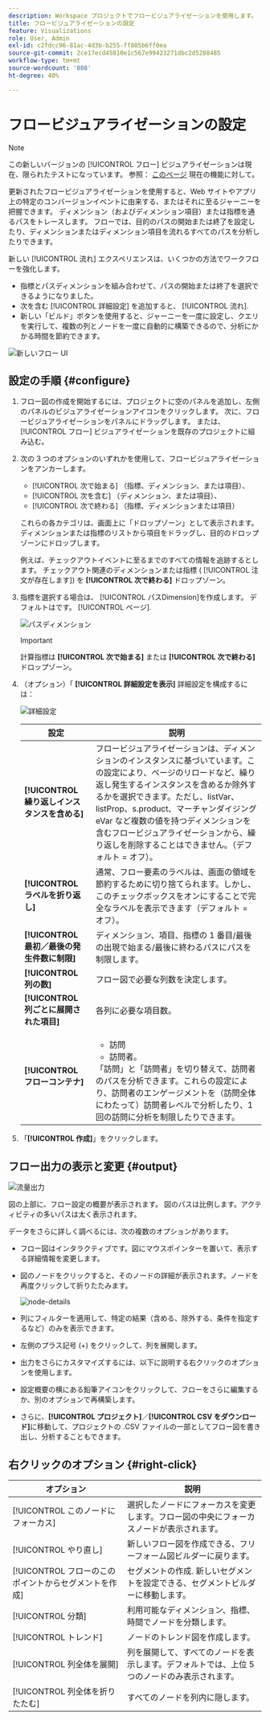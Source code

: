 ```yaml
---
description: Workspace プロジェクトでフロービジュアライゼーションを使用します。
title: フロービジュアライゼーションの設定
feature: Visualizations
role: User, Admin
exl-id: c2fdcc96-81ac-4d3b-b255-ff805b6ff0ea
source-git-commit: 2ce17ecd45810e1c567e99423271dbc2d5288485
workflow-type: tm+mt
source-wordcount: '808'
ht-degree: 40%

---
```


# フロービジュアライゼーションの設定

>[!NOTE]
>
>この新しいバージョンの [!UICONTROL フロー] ビジュアライゼーションは現在、限られたテストになっています。 参照： [このページ](/help/analyze/analysis-workspace/visualizations/c-flow/creating-flow-report.md) 現在の機能に対して。

更新されたフロービジュアライゼーションを使用すると、Web サイトやアプリ上の特定のコンバージョンイベントに由来する、またはそれに至るジャーニーを把握できます。 ディメンション（およびディメンション項目）または指標を通るパスをトレースします。 フローでは、目的のパスの開始または終了を設定したり、ディメンションまたはディメンション項目を流れるすべてのパスを分析したりできます。

新しい [!UICONTROL 流れ] エクスペリエンスは、いくつかの方法でワークフローを強化します。

* 指標とパスディメンションを組み合わせて、パスの開始または終了を選択できるようになりました。
* 次を含む [!UICONTROL 詳細設定] を追加すると、 [!UICONTROL 流れ].
* 新しい「ビルド」ボタンを使用すると、ジャーニーを一度に設定し、クエリを実行して、複数の列とノードを一度に自動的に構築できるので、分析にかかる時間を節約できま&#x200B;す。

![新しいフロー UI](assets/new-flow.png)

## 設定の手順 {#configure}

1. フロー図の作成を開始するには、プロジェクトに空のパネルを追加し、左側のパネルのビジュアライゼーションアイコンをクリックします。 次に、フロービジュアライゼーションをパネルにドラッグします。 または、 [!UICONTROL フロー] ビジュアライゼーションを既存のプロジェクトに組み込む。

1. 次の 3 つのオプションのいずれかを使用して、フロービジュアライゼーションをアンカーします。

   * [!UICONTROL 次で始まる] （指標、ディメンション、または項目）、
   * [!UICONTROL 次を含む] （ディメンション、または項目）、
   * [!UICONTROL 次で終わる] （指標、ディメンションまたは項目）

   これらの各カテゴリは、画面上に「ドロップゾーン」として表示されます。ディメンションまたは指標のリストから項目をドラッグし、目的のドロップゾーンにドロップします。

   例えば、チェックアウトイベントに至るまでのすべての情報を追跡するとします。 チェックアウト関連のディメンションまたは指標 ( [!UICONTROL 注文が存在します]) を **[!UICONTROL 次で終わる]** ドロップゾーン。

1. 指標を選択する場合は、 [!UICONTROL パスDimension]を作成します。 デフォルトはです。 [!UICONTROL ページ].

   ![パスディメンション](assets/pathing-dim.png)

   >[!IMPORTANT]
   >
   >計算指標は  **[!UICONTROL 次で始まる]** または **[!UICONTROL 次で終わる]** ドロップゾーン。

1. （オプション）「 **[!UICONTROL 詳細設定を表示]** 詳細設定を構成するには：

   ![詳細設定](assets/adv-settings.png)

   | 設定 | 説明 |
   | --- | --- |
   | **[!UICONTROL 繰り返しインスタンスを含める]** | フロービジュアライゼーションは、ディメンションのインスタンスに基づいています。この設定により、ページのリロードなど、繰り返し発生するインスタンスを含めるか除外するかを選択できます。ただし、listVar、listProp、s.product、マーチャンダイジング eVar など複数の値を持つディメンションを含むフロービジュアライゼーションから、繰り返しを削除することはできません。（デフォルト = オフ）。 |
   | **[!UICONTROL ラベルを折り返し]** | 通常、フロー要素のラベルは、画面の領域を節約するために切り捨てられます。しかし、このチェックボックスをオンにすることで完全なラベルを表示できます（デフォルト = オフ）。 |
   | **[!UICONTROL 最初／最後の発生件数に制限]** | ディメンション、項目、指標の 1 番目/最後の出現で始まる/最後に終わるパスにパスを制限します。 |
   | **[!UICONTROL 列の数]** | フロー図で必要な列数を決定します。 |
   | **[!UICONTROL 列ごとに展開された項目]** | 各列に必要な項目数。 |
   | **[!UICONTROL フローコンテナ]** | <ul><li>訪問</li><li>訪問者。</li></ul> 「訪問」と「訪問者」を切り替えて、訪問者のパスを分析できます。これらの設定により、訪問者のエンゲージメントを（訪問全体にわたって）訪問者レベルで分析したり、1 回の訪問に分析を制限したりできます。 |

1. 「**[!UICONTROL 作成]**」をクリックします。

## フロー出力の表示と変更 {#output}

![流量出力](assets/flow-output.png)

図の上部に、フロー設定の概要が表示されます。 図のパスは比例します。アクティビティの多いパスは太く表示されます。

データをさらに詳しく調べるには、次の複数のオプションがあります。

* フロー図はインタラクティブです。図にマウスポインターを置いて、表示する詳細情報を変更します。

* 図のノードをクリックすると、そのノードの詳細が表示されます。ノードを再度クリックして折りたたみます。

   ![node-details](assets/node-details.png)

* 列にフィルターを適用して、特定の結果（含める、除外する、条件を指定するなど）のみを表示できます。

* 左側のプラス記号 (+) をクリックして、列を展開します。

* 出力をさらにカスタマイズするには、以下に説明する右クリックのオプションを使用します。

* 設定概要の横にある鉛筆アイコンをクリックして、フローをさらに編集するか、別のオプションで再構築します。

* さらに、**[!UICONTROL プロジェクト]**／**[!UICONTROL CSV をダウンロード]**&#x200B;に移動して、プロジェクトの .CSV ファイルの一部としてフロー図を書き出し、分析することもできます。


## 右クリックのオプション {#right-click}

| オプション | 説明 |
|--- |--- |
| [!UICONTROL このノードにフォーカス] | 選択したノードにフォーカスを変更します。フロー図の中央にフォーカスノードが表示されます。 |
| [!UICONTROL やり直し] | 新しいフロー図を作成できる、フリーフォーム図ビルダーに戻ります。 |
| [!UICONTROL フローのこのポイントからセグメントを作成] | セグメントの作成. 新しいセグメントを設定できる、セグメントビルダーに移動します。 |
| [!UICONTROL 分類] | 利用可能なディメンション、指標、時間でノードを分類します。 |
| [!UICONTROL トレンド] | ノードのトレンド図を作成します。 |
| [!UICONTROL 列全体を展開] | 列を展開して、すべてのノードを表示します。デフォルトでは、上位 5 つのノードのみ表示されます。 |
| [!UICONTROL 列全体を折りたたむ] | すべてのノードを列内に隠します。 |
